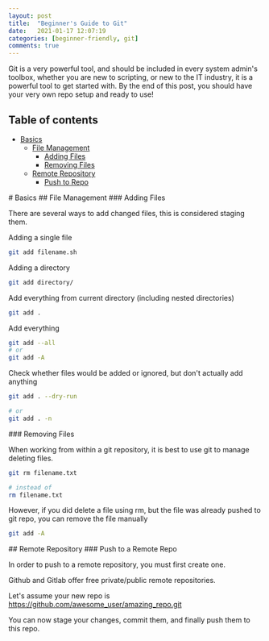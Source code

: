 ```yaml
---
layout: post
title:  "Beginner's Guide to Git"
date:   2021-01-17 12:07:19
categories: [beginner-friendly, git]
comments: true
---
```


Git is a very powerful tool, and should be included in every system admin's toolbox, whether you are new to scripting, or new to the IT industry, it is a powerful tool to get started with. By the end of this post, you should have your very own repo setup and ready to use!

<!-- more-->

## Table of contents
* [Basics](#basics)
    * [File Management](#file-management)
        * [Adding Files](#adding-files)
        * [Removing Files](#removing-files)
    * [Remote Repository](#remote-repository)
        * [Push to Repo](#push-to-repo)

<a name="basics" />
# Basics

<a name="file-management" />
## File Management

<a name="adding-files" />
### Adding Files

There are several ways to add changed files, this is considered staging them.

Adding a single file
```bash
git add filename.sh
```

Adding a directory
```bash
git add directory/
```

Add everything from current directory (including nested directories)
```bash
git add .
```

Add everything
```bash
git add --all
# or
git add -A
```

Check whether files would be added or ignored, but don't actually add anything
```bash
git add . --dry-run

# or
git add . -n
```

<a name="removing-files" />
### Removing Files

When working from within a git repository, it is best to use git to manage deleting files.

```bash
git rm filename.txt

# instead of
rm filename.txt
```

However, if you did delete a file using rm, but the file was already pushed to git repo, you can remove the file manually

```bash
git add -A
```
<a name="remote-repository" />
## Remote Repository


<a name="push-to-repo" />
### Push to a Remote Repo

In order to push to a remote repository, you must first create one.

Github and Gitlab offer free private/public remote repositories.

Let's assume your new repo is https://github.com/awesome_user/amazing_repo.git

You can now stage your changes, commit them, and finally push them to this repo.
